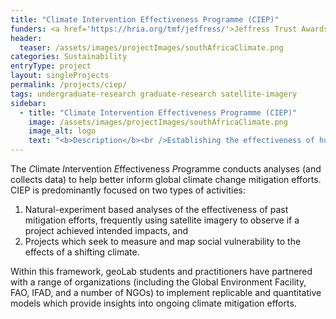 ```yaml
---
title: "Climate Intervention Effectiveness Programme (CIEP)"
funders: <a href='https://hria.org/tmf/jeffress/'>Jeffress Trust Awards Program in Interdisciplinary Research</a><br /><a href='https://www.ifad.org/en/'>International Fund for Agricultural Development</a><br /><a href='https://www.thegef.org/'>Global Environment Facility</a><br />
header:
  teaser: /assets/images/projectImages/southAfricaClimate.png
categories: Sustainability
entryType: project
layout: singleProjects
permalink: /projects/ciep/
tags: undergraduate-research graduate-research satellite-imagery
sidebar:
  - title: "Climate Intervention Effectiveness Programme (CIEP)"
    image: /assets/images/projectImages/southAfricaClimate.png
    image_alt: logo
    text: "<b>Description</b><br />Establishing the effectiveness of human efforts to mitigate climate change.<br /><b>Timeline:</b><br />Summer 2019 to Present<br /><b>People:</b><br /><a href='/people/danrunfolafall2017'>Dan Runfola</a><br /><a href='/people/jianingzhoufall2017'>Jianing Zhou</a><br /><a href='/people/tinaspring2020'>Tina (Jiaying) Chen </a><br /><a href='/people/lauraopsahlspring2019'>Laura Opsahl-Ong</a><br /><a href='/people/lauramillsspring2020'>Laura Mills</a><br /><a href='/people/rebeccayoungerman'>Rebecca Youngerman</a><br /><a href='/people/molliegaines'>Mollie Gaines</a><br /><a href='/people/rachelobermanfall2017'>Rachel Oberman</a><br />"
---
```

The *C*limate *I*ntervention *E*ffectiveness *P*rogramme conducts analyses (and collects data) to help better inform global climate change mitigation efforts.  CIEP is predominantly focused on two types of activities: 

1. Natural-experiment based analyses of the effectiveness of past mitigation efforts, frequently using satellite imagery to observe if a project achieved intended impacts, and
2. Projects which seek to measure and map social vulnerability to the effects of a shifting climate.

Within this framework, geoLab students and practitioners have partnered with a range of organizations (including the Global Environment Facility, FAO, IFAD, and a number of NGOs) to implement replicable and quantitative models which provide insights into ongoing climate mitigation efforts.  